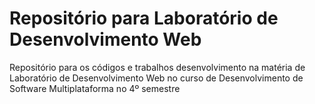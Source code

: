 # Repositório para Laboratório de Desenvolvimento Web

Repositório para os códigos e trabalhos desenvolvimento na matéria de Laboratório de Desenvolvimento Web no curso de Desenvolvimento de Software Multiplataforma no 4º semestre